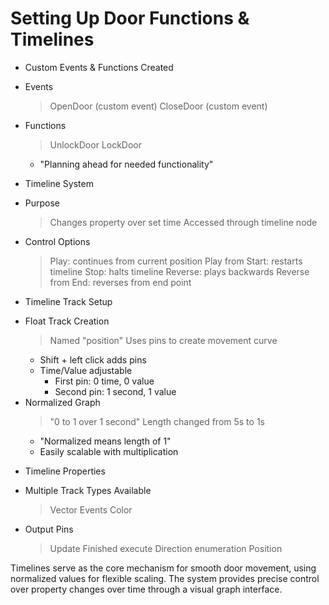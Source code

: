 # Setting Up Door Functions & Timelines

* Custom Events & Functions Created
 - Events
   > OpenDoor (custom event)
   > CloseDoor (custom event)
 - Functions
   > UnlockDoor
   > LockDoor
     * "Planning ahead for needed functionality"

* Timeline System
 - Purpose
   > Changes property over set time
   > Accessed through timeline node
 - Control Options
   > Play: continues from current position
   > Play from Start: restarts timeline
   > Stop: halts timeline
   > Reverse: plays backwards
   > Reverse from End: reverses from end point

* Timeline Track Setup
 - Float Track Creation
   > Named "position"
   > Uses pins to create movement curve
     * Shift + left click adds pins
     * Time/Value adjustable
       - First pin: 0 time, 0 value
       - Second pin: 1 second, 1 value
 - Normalized Graph
   > "0 to 1 over 1 second"
   > Length changed from 5s to 1s
     * "Normalized means length of 1"
     * Easily scalable with multiplication

* Timeline Properties
 - Multiple Track Types Available
   > Vector
   > Events
   > Color
 - Output Pins
   > Update
   > Finished execute
   > Direction enumeration
   > Position

Timelines serve as the core mechanism for smooth door movement, using normalized values for flexible scaling. The system provides precise control over property changes over time through a visual graph interface.
